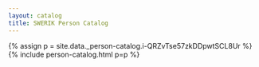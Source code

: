 ```yaml
---
layout: catalog
title: SWERIK Person Catalog
---
```

{% assign p = site.data._person-catalog.i-QRZvTse57zkDDpwtSCL8Ur %}
{% include person-catalog.html p=p %}

